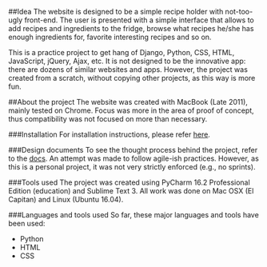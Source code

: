 ##Idea
The website is designed to be a simple recipe holder with not-too-ugly front-end. The user is presented with a simple interface that allows to add recipes and ingredients to the fridge, browse what recipes he/she has enough ingredients for, favorite interesting recipes and so on.  

This is a practice project to get hang of Django, Python, CSS, HTML, JavaScript, jQuery, Ajax, etc. It is not designed to be the innovative app: there are dozens of similar websites and apps. However, the project was created from a scratch, without copying other projects, as this way is more fun. 

##About the project
The website was created with MacBook (Late 2011), mainly tested on Chrome. Focus was more in the area of proof of concept, thus compatibility was not focused on more than necessary.

###Installation
For installation instructions, please refer [here](../../tree/master/docs/installation.md).

###Design documents 
To see the thought process behind the project, refer to the [docs](../../tree/master/docs). An attempt was made to follow agile-ish
practices. However, as this is a personal project, it was not very strictly enforced (e.g., no sprints).

###Tools used
The project was created using PyCharm 16.2 Professional Edition (education) and Sublime Text 3. All work was done on Mac OSX (El Capitan) and Linux (Ubuntu 16.04).

###Languages and tools used
So far, these major languages and tools have been used:
- Python
- HTML
- CSS
